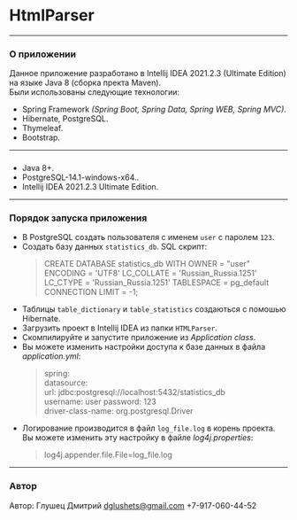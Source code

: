 # HtmlParser

---
### О приложении

Данное приложение разработано в Intellij IDEA 2021.2.3 (Ultimate Edition) на языке Java 8
(сборка пректа Maven).    
Были использованы следующие технологии:
* Spring Framework *(Spring Boot, Spring Data, Spring WEB, Spring MVC)*.
* Hibernate, PostgreSQL.
* Thymeleaf.
* Bootstrap.

---
### 

* Java 8+.
* PostgreSQL-14.1-windows-x64..
* Intellij IDEA 2021.2.3 Ultimate Edition.

---
### Порядок запуска приложения

* В PostgreSQL создать пользователя с именем `user` с паролем `123`.
* Создать базу данных `statistics_db`. SQL скрипт:
  >CREATE DATABASE statistics_db
  WITH
  OWNER = "user"
  ENCODING = 'UTF8'
  LC_COLLATE = 'Russian_Russia.1251'
  LC_CTYPE = 'Russian_Russia.1251'
  TABLESPACE = pg_default
  CONNECTION LIMIT = -1;
* Таблицы `table_dictionary` и `table_statistics` создаються с помошью Hibernate.
* Загрузить проект в Intellij IDEA из папки `HTMLParser`.
* Скомпилируйте и запустите приложение из *Application class*.
* Вы можете изменить настройки доступа к базе данных в файла *application.yml*:
  >spring:  
  datasource:  
  url: jdbc:postgresql://localhost:5432/statistics_db  
  username: user
  password: 123  
  driver-class-name: org.postgresql.Driver
* Логирование производится в файл `log_file.log` в корень проекта. Вы можете изменить эту настройку в файле *log4j.properties*:
  >log4j.appender.file.File=log_file.log
---
### Автор
Автор: Глушец Дмитрий
dglushets@gmail.com
+7-917-060-44-52

